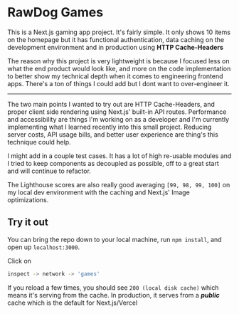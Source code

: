 # RawDog Games

This is a Next.js gaming app project. It's fairly simple. It only shows 10 items on the homepage but it has functional authentication, data caching on the development environment and in production using **HTTP Cache-Headers** 

The reason why this project is very lightweight is because I focused less on what the end product would look like, and more on the code implementation to better show my technical depth when it comes to engineering frontend apps. There's a ton of things I could add but I dont want to over-engineer it.

<hr />

The two main points I wanted to try out are HTTP Cache-Headers, and proper client side rendering using Next.js' built-in API routes. Performance and accessibility are things I'm working on as a developer and I'm currently implementing what I learned recently into this small project. Reducing server costs, API usage bills, and better user experience are thing's this technique could help.

I might add in a couple test cases. It has a lot of high re-usable modules and I tried to keep components as decoupled as possible, off to a great start and will continue to refactor. 

The Lighthouse scores are also really good averaging `[99, 98, 99, 100]` on my local dev environment with the caching and Next.js' Image optimizations.

## Try it out

You can bring the repo down to your local machine, run `npm install`, and open up `localhost:3000`. 

Click on 
```bash
inspect -> network -> 'games'
```

If you reload a few times, you should see `200 (local disk cache)` which means it's serving from the cache. In production, it serves from a ***public*** cache which is the default for Next.js/Vercel
